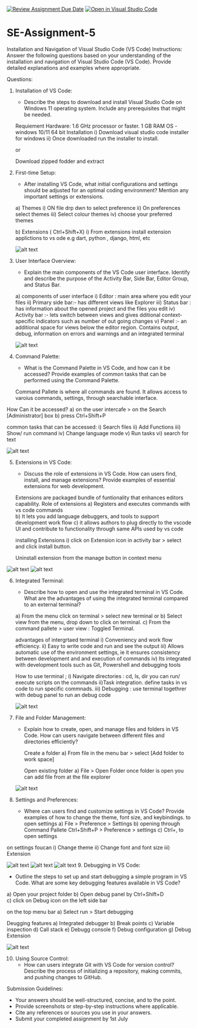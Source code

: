 [![Review Assignment Due Date](https://classroom.github.com/assets/deadline-readme-button-22041afd0340ce965d47ae6ef1cefeee28c7c493a6346c4f15d667ab976d596c.svg)](https://classroom.github.com/a/XoLGRbHq)
[![Open in Visual Studio Code](https://classroom.github.com/assets/open-in-vscode-2e0aaae1b6195c2367325f4f02e2d04e9abb55f0b24a779b69b11b9e10269abc.svg)](https://classroom.github.com/online_ide?assignment_repo_id=15279936&assignment_repo_type=AssignmentRepo)
# SE-Assignment-5
Installation and Navigation of Visual Studio Code (VS Code)
 Instructions:
Answer the following questions based on your understanding of the installation and navigation of Visual Studio Code (VS Code). Provide detailed explanations and examples where appropriate.

 Questions:

1. Installation of VS Code:
   - Describe the steps to download and install Visual Studio Code on Windows 11 operating system. Include any prerequisites that might be needed.

   Requiement 
   Hardware:
   1.6 GHz processor or faster.
   1 GB RAM 
   OS - windows 10/11 64  bit 
   Installation 
   i) Download visual studio code installer for windows 
    ii) Once downloaded run the installer to install.

    or 

    Download  zipped fodder and extract


2. First-time Setup:
   - After installing VS Code, what initial configurations and settings should be adjusted for an optimal coding environment? Mention any important settings or extensions.

   a) Themes 
   i) ON file drp dwn to select preference 
   ii) On preferences select themes 
   iii) Select colour themes 
   iv) choose your preferred themes 
    
    b) Extensions ( Ctrl+Shift+X)
    i) From extensions install extension applictions to vs ode e.g dart, python , django, html, etc

    ![alt text](<vsc code 8.png>)

3. User Interface Overview:
   - Explain the main components of the VS Code user interface. Identify and describe the purpose of the Activity Bar, Side Bar, Editor Group, and Status Bar.

   a) components of user interface 
   i) Editor : main area where you edit your files 
   ii) Primary side bar:- has different views like Explorer 
   iii) Status bar : has information about the opened project and the files you edit 
   iv) Activity bar :- lets switch between views and gives dditional context-specific indicators such as number of out going changes 
   v) Panel :- an additional space for views below the editor region. Contains output, debug, information on errors and warnings and an integrated terminal

   ![alt text](<vsc code 9.png>)

4. Command Palette:
   - What is the Command Palette in VS Code, and how can it be accessed? Provide examples of common tasks that can be performed using the Command Palette.

   Command Pallete is where all commands are found. It allows access to varoius commands, settings, through searchable interface.

How Can it be accessed?
a) on the user intercafe > on the Search [Administrator] box 
b) press Ctrl+Shift+P

common tasks that can be accessed:
 i) Search files
 ii) Add Functions 
 iii) Show/ run command
 iv) Change language mode 
 v) Run tasks 
 vi) search for text

![alt text](<Vsc code 4.png>)

5. Extensions in VS Code:
   - Discuss the role of extensions in VS Code. How can users find, install, and manage extensions? Provide examples of essential extensions for web development.

   Extensions are packaged bundle of funtionality that enhances editors capability.
   Role of extensions 
   a) Registers and executes commands with vs code commands  
   b) It lets you add language debuggers, and tools to support development work flow 
   c) it allows authors to plug directly to the vscode UI and contribute to functionality through same APIs used by vs code 

   installing Extensions 
   i) click on Extension icon  in activity bar > select and click install button. 

   Uninstall extension from the manage button in context menu 

![alt text](<vscode 5.png>)
   ![alt text](<vsc code 8-1.png>) 

6. Integrated Terminal:
   - Describe how to open and use the integrated terminal in VS Code. What are the advantages of using the integrated terminal compared to an external terminal?

   a) From the menu click on terminal >  select new terminal 
   or 
   b) Select view from  the menu, drop down to click on terminal. 
   c) From the command pallete > user view : Toggled Terminal. 

   advantages of intergrtaed terminal 
   i) Conveniency and work flow efficiency. 
   ii) Easy to write code and run and see the output 
   iii) Allows automatic use of the environment settings, ie it ensures consistency between development and and execution of commands 
   iv) Its integrated with development tools such as Git, Powershell and debugging tools 
   
   How to use terminal ;
   i) Navigate directories : cd, ls, dir
       you can run/ execute scripts on the commands
   ii)Task integration. define tasks in vs code to run specific commnads.
   iii) Debugging : use terminal togethrer with debug panel to run an debug code

   ![alt text](<VSCODE 6 ter.png>)

7. File and Folder Management:
   - Explain how to create, open, and manage files and folders in VS Code. How can users navigate between different files and directories efficiently?

     Create a folder 
     a) From file in the menu bar > select [Add folder to  work space]
   
      Open existing folder 
   a) File > Open Folder
        once folder is open you can add file from at the file explorer 
    
    ![alt text](<vscode 7.png>)

8. Settings and Preferences:
   - Where can users find and customize settings in VS Code? Provide examples of how to change the theme, font size, and keybindings.
  to open settings 
a) File > Preference > Settings 
b) opening through Command Pallete
  Ctrl+Shift+P > Preference > settings 
 c) Ctrl+, to open settings 

 on settings foucan 
 i) Change theme 
 ii) Change font and font size
 iii) Extension 

![alt text](<vscode 8 b-1.png>)
![alt text](<vscode  settings 8.png>)
![alt text](<vscode  settings 8-1.png>)
9. Debugging in VS Code:
   - Outline the steps to set up and start debugging a simple program in VS Code. What are some key debugging features available in VS Code?

a) Open your project folder 
b) Open debug panel by Ctrl+Shift+D  
c) click on Debug icon on the left side bar 

on the top menu bar 
a) Select run > Start debugging 

Deugging features 
a) Integrated debugger
b) Break points 
c) Variable inspection 
d) Call stack 
e) Debugg console 
f) Debug configuration 
g) Debug Extension 

![alt text](<vscode 9.png>)

10. Using Source Control:
    - How can users integrate Git with VS Code for version control? Describe the process of initializing a repository, making commits, and pushing changes to GitHub.

 Submission Guidelines:
- Your answers should be well-structured, concise, and to the point.
- Provide screenshots or step-by-step instructions where applicable.
- Cite any references or sources you use in your answers.
- Submit your completed assignment by 1st July 

